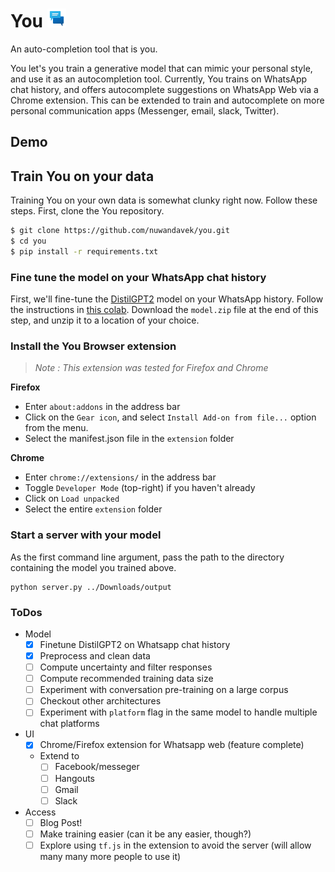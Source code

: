 # You  <img src="extension/icons48.png" width="30"/> 

An auto-completion tool that is you.

You let's you train a generative model that can mimic your personal style, and use it as an autocompletion tool. Currently, You trains on WhatsApp chat history, and offers autocomplete suggestions on WhatsApp Web via a Chrome extension. This can be extended to train and autocomplete on more personal communication apps (Messenger, email, slack, Twitter).

## Demo

## Train You on your data

Training You on your own data is somewhat clunky right now. Follow these steps. First, clone the You repository.

```bash
$ git clone https://github.com/nuwandavek/you.git
$ cd you
$ pip install -r requirements.txt
```


### Fine tune the model on your WhatsApp chat history

First, we'll fine-tune the [DistilGPT2](https://huggingface.co/distilgpt2) model on your WhatsApp history. Follow the instructions in [this colab](https://colab.research.google.com/github/nuwandavek/you/blob/master/Training_You.ipynb). Download the `model.zip` file at the end of this step, and unzip it to a location of your choice.

### Install the You Browser extension
> *Note : This extension was tested for Firefox and Chrome* 

**Firefox**

- Enter `about:addons` in the address bar
- Click on the `Gear icon`, and select `Install Add-on from file...` option from the menu. 
- Select the manifest.json file in the `extension` folder

**Chrome**

- Enter `chrome://extensions/` in the address bar
- Toggle `Developer Mode` (top-right) if you haven't already
- Click on `Load unpacked`
- Select the entire `extension` folder


### Start a server with your model
As the first command line argument, pass the path to the directory containing the model you trained above.

```
python server.py ../Downloads/output
```

### ToDos
- Model
    - [x] Finetune DistilGPT2 on Whatsapp chat history
    - [x] Preprocess and clean data
    - [ ] Compute uncertainty and filter responses
    - [ ] Compute recommended training data size
    - [ ] Experiment with conversation pre-training on a large corpus
    - [ ] Checkout other architectures
    - [ ] Experiment with `platform` flag in the same model to handle multiple chat platforms
- UI
    - [x] Chrome/Firefox extension for Whatsapp web (feature complete)
    - Extend to 
        - [ ] Facebook/messeger
        - [ ] Hangouts
        - [ ] Gmail
        - [ ] Slack
- Access
    - [ ] Blog Post!
    - [ ] Make training easier (can it be any easier, though?)
    - [ ] Explore using `tf.js` in the extension to avoid the server (will allow many many more people to use it)